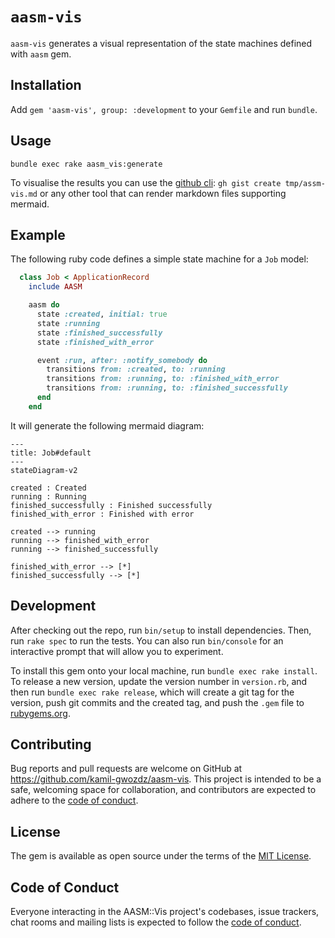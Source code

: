 # `aasm-vis`

`aasm-vis` generates a visual representation of the state machines defined with `aasm` gem.

## Installation

Add `gem 'aasm-vis', group: :development` to your `Gemfile` and run `bundle`.

## Usage

`bundle exec rake aasm_vis:generate`

To visualise the results you can use the [github cli](https://cli.github.com/): `gh gist create tmp/assm-vis.md` or any other tool that can render markdown files supporting mermaid.

## Example

The following ruby code defines a simple state machine for a `Job` model:
```ruby
  class Job < ApplicationRecord
    include AASM

    aasm do
      state :created, initial: true
      state :running
      state :finished_successfully
      state :finished_with_error

      event :run, after: :notify_somebody do
        transitions from: :created, to: :running
        transitions from: :running, to: :finished_with_error
        transitions from: :running, to: :finished_successfully
      end
    end
```

It will generate the following mermaid diagram:

```mermaid
---
title: Job#default
---
stateDiagram-v2

created : Created
running : Running
finished_successfully : Finished successfully
finished_with_error : Finished with error
  
created --> running
running --> finished_with_error
running --> finished_successfully

finished_with_error --> [*]
finished_successfully --> [*]
```

## Development

After checking out the repo, run `bin/setup` to install dependencies. Then, run `rake spec` to run the tests. You can also run `bin/console` for an interactive prompt that will allow you to experiment.

To install this gem onto your local machine, run `bundle exec rake install`. To release a new version, update the version number in `version.rb`, and then run `bundle exec rake release`, which will create a git tag for the version, push git commits and the created tag, and push the `.gem` file to [rubygems.org](https://rubygems.org).

## Contributing

Bug reports and pull requests are welcome on GitHub at https://github.com/kamil-gwozdz/aasm-vis. This project is intended to be a safe, welcoming space for collaboration, and contributors are expected to adhere to the [code of conduct](https://github.com/[USERNAME]/aasm-vis/blob/main/CODE_OF_CONDUCT.md).

## License

The gem is available as open source under the terms of the [MIT License](https://opensource.org/licenses/MIT).

## Code of Conduct

Everyone interacting in the AASM::Vis project's codebases, issue trackers, chat rooms and mailing lists is expected to follow the [code of conduct](https://github.com/[USERNAME]/aasm-vis/blob/main/CODE_OF_CONDUCT.md).

